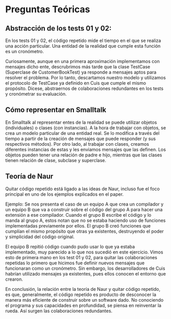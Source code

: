 # Preguntas Teóricas

## Abstracción de los tests 01 y 02:

En los tests 01 y 02, el código repetido mide el tiempo en el que se realiza una acción particular. Una entidad de la realidad que cumple esta función es un cronómetro.

Curiosamente, aunque en una primera aproximación implementamos con mensajes dicho ente, descrubrimos más tarde que la clase TestCase (Superclase de CustomerBookTest) ya responde a mensajes aptos para resolver el problema. Por lo tanto, descartamos nuestro modelo y utilizamos el protocolo de TestCase ya definido en Cuis que cumple el mismo propósito. Dicese, abstraernos de colaboraciones redundantes en los tests y cronómetrar su evaluación.

## Cómo representar en Smalltalk

En Smalltalk al representar entes de la realidad se puede utilizar objetos (individuales) o clases (con instancias). A la hora de trabajar con objetos, se crea un modelo particular de una entidad real. Se lo modifica a través del tiempo a partir de la creación de mensajes que puede responder (y sus respectivos métodos). Por otro lado, al trabajar con clases, creamos diferentes instancias de estas y les enviamos mensajes que las definen. Los objetos pueden tener una relación de padre e hijo, mientras que las clases tienen relación de clase, subclase y superclase. 

## Teoría de Naur

Quitar código repetido está ligado a las ideas de Naur, incluso fue el foco principal en uno de los ejemplos explicados en el paper. 

<block>
Ejemplo: 
  Se nos presenta el caso de un equipo A que crea un compilador y un equipo B que va a construir sobre el código del grupo A para hacer una extensión a ese   compilador. Cuando el grupo B escribe el código y lo manda al grupo A, estos notan que no se estaba haciendo uso de funciones implementadas previamente por ellos. El grupo B creó funciones que cumplían el mismo propósito que otras ya existentes, destruyendo el poder y simplicidad del código original. 
</block>

El equipo B repitió código cuando pudo usar lo que ya estaba implementado, muy parecido a lo que nos sucedió en este ejercicio. Vimos esto de primera mano en los test 01 y 02, para quitar las colaboraciones repetidas lo primero que hicimos fue definir nuevos mensajes que funcionaran como un cronómetro. Sin embargo, los desarrolladores de Cuis habrían utilizado mensajes ya existentes, pues ellos conocen el entorno que crearon.

En conclusión, la relación entre la teoría de Naur y quitar código repetido, es que, generalmente, el código repetido es producto de desconocer la manera más eficiente de construir sobre un software dado. No conociendo el programa y sus capacidades en profundidad, se piensa en reinventar la rueda. Así surgen las colaboraciones redundantes.
